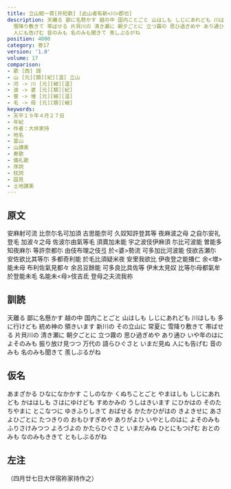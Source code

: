 ```yaml
---
title: 立山賦一首[并短歌] [此山者有新<川>郡也]
description: 天離る 鄙に名懸かす 越の中 国内ことごと 山はしも しじにあれども 川はしも 多に行けども 統め神の 領きいます 新川の その立山に 常夏に
  雪降り敷きて 帯ばせる 片貝川の 清き瀬に 朝夕ごとに 立つ霧の 思ひ過ぎめや あり通ひ いや年のはに よそのみも 振り放け見つつ 万代の 語らひぐさと いまだ見ぬ
  人にも告げむ 音のみも 名のみも聞きて 羨しぶるがね
position: 4000
category: 巻17
version: '1.0'
volume: 17
comparison:
- 歌 [西] 謌
- 山 [元][類][紀][温] 立山
- 河 -> 川 [元][細][温]
- 波 -> 婆 [元][類][紀]
- 曽 -> 増 [元][細][温]
- 毛 -> 母 [元][類][細]
keywords:
- 天平１９年４月２７日
- 年紀
- 作者：大伴家持
- 地名
- 富山
- 山讃美
- 寿歌
- 儀礼歌
- 序詞
- 枕詞
- 国見
- 土地讃美
---
```


## 原文

安麻射可流 比奈尓名可加須 古思能奈可 久奴知許登其等 夜麻波之母 之自尓安礼登毛 加波々之母 佐波尓由氣等毛 須賣加未能 宇之波伎伊麻須 尓比可波能 曽能多知夜麻尓 等許奈都尓 由伎布理之伎弖 於<婆>勢流 可多加比河波能 伎欲吉瀬尓 安佐欲比其等尓 多都奇利能 於毛比須疑米夜 安里我欲比 伊夜登之能播仁 余<増>能未母 布利佐氣見都々 余呂豆餘能 可多良比具佐等 伊末太見奴 比等尓母都氣牟 於登能未毛 名能未<母>伎吉氐 登母之夫流我祢

## 訓読

天離る 鄙に名懸かす 越の中 国内ことごと 山はしも しじにあれども 川はしも 多に行けども 統め神の 領きいます 新川の その立山に 常夏に 雪降り敷きて 帯ばせる 片貝川の 清き瀬に 朝夕ごとに 立つ霧の 思ひ過ぎめや あり通ひ いや年のはに よそのみも 振り放け見つつ 万代の 語らひぐさと いまだ見ぬ 人にも告げむ 音のみも 名のみも聞きて 羨しぶるがね

## 仮名

あまざかる ひなになかかす こしのなか くぬちことごと やまはしも しじにあれども かははしも さはにゆけども すめかみの うしはきいます にひかはの そのたちやまに とこなつに ゆきふりしきて おばせる かたかひがはの きよきせに あさよひごとに たつきりの おもひすぎめや ありがよひ いやとしのはに よそのみも ふりさけみつつ よろづよの かたらひぐさと いまだみぬ ひとにもつげむ おとのみも なのみもききて ともしぶるがね

## 左注

（四月廿七日大伴宿祢家持作之）
